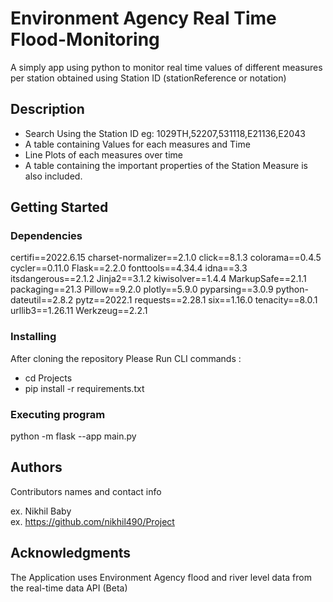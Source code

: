 # Environment Agency Real Time Flood-Monitoring

A simply app using python to monitor real time values of different measures per station obtained using Station ID (stationReference or notation)


## Description

* Search Using the Station ID eg: 1029TH,52207,531118,E21136,E2043
* A table containing Values for each measures and Time
* Line Plots of each measures over time
* A table containing the important properties of the Station Measure is also included.

## Getting Started

### Dependencies

certifi==2022.6.15
charset-normalizer==2.1.0
click==8.1.3
colorama==0.4.5
cycler==0.11.0
Flask==2.2.0
fonttools==4.34.4
idna==3.3
itsdangerous==2.1.2
Jinja2==3.1.2
kiwisolver==1.4.4
MarkupSafe==2.1.1
packaging==21.3
Pillow==9.2.0
plotly==5.9.0
pyparsing==3.0.9
python-dateutil==2.8.2
pytz==2022.1
requests==2.28.1
six==1.16.0
tenacity==8.0.1
urllib3==1.26.11
Werkzeug==2.2.1


### Installing
After cloning the repository 
Please Run CLI commands :
* cd Projects
* pip install -r requirements.txt


### Executing program

python -m flask --app main.py 

## Authors

Contributors names and contact info

ex. Nikhil Baby   
ex. https://github.com/nikhil490/Project

## Acknowledgments

The Application uses Environment Agency flood and river level data from the real-time data API (Beta)
